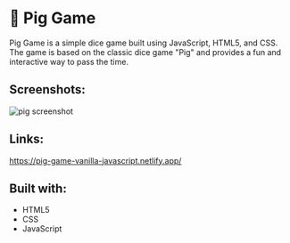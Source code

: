 # 🐷 Pig Game
Pig Game is a simple dice game built using JavaScript, HTML5, and CSS. The game is based on the classic dice game "Pig" and 
provides a fun and interactive way to pass the time.
## Screenshots:
![pig screenshot](https://user-images.githubusercontent.com/111454100/220089355-08981441-71bd-4a12-b04a-c69792688aac.png)
## Links:
https://pig-game-vanilla-javascript.netlify.app/
## Built with: 
* HTML5
* CSS
* JavaScript
